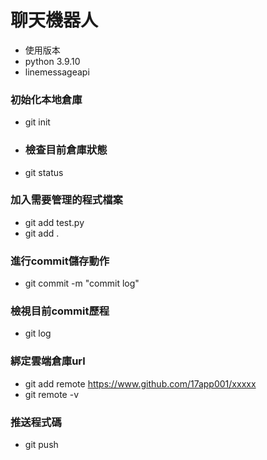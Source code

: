 # 聊天機器人
- 使用版本
- python 3.9.10
- linemessageapi

### 初始化本地倉庫
-  git init 

- ### 檢查目前倉庫狀態
-   git status 

### 加入需要管理的程式檔案
-   git add test.py
-  git add .

### 進行commit儲存動作

-  git commit -m "commit log"

### 檢視目前commit歷程

- git log  	

### 綁定雲端倉庫url 

-  git add remote  https://www.github.com/17app001/xxxxx
- git remote -v

### 推送程式碼

- git push
